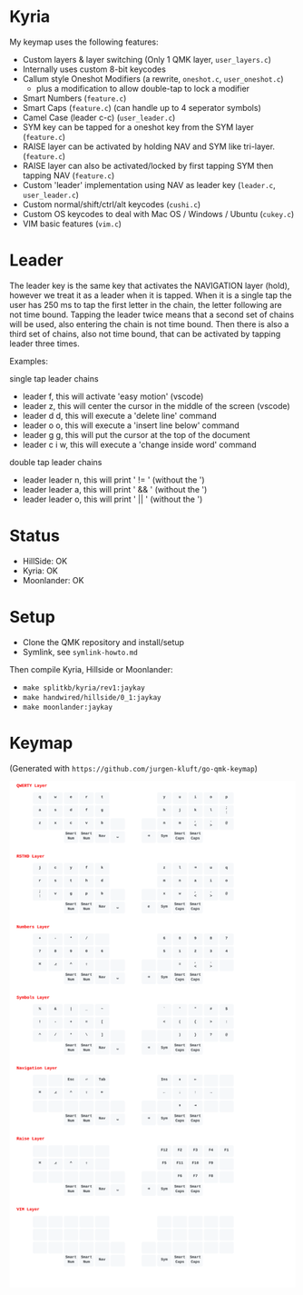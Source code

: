# Kyria

My keymap uses the following features:
- Custom layers & layer switching (Only 1 QMK layer, `user_layers.c`)
- Internally uses custom 8-bit keycodes
- Callum style Oneshot Modifiers (a rewrite, `oneshot.c`, `user_oneshot.c`)
  - plus a modification to allow double-tap to lock a modifier
- Smart Numbers (`feature.c`)
- Smart Caps (`feature.c`) (can handle up to 4 seperator symbols)
- Camel Case (leader c-c) (`user_leader.c`)
- SYM key can be tapped for a oneshot key from the SYM layer (`feature.c`)
- RAISE layer can be activated by holding NAV and SYM like tri-layer. (`feature.c`)
- RAISE layer can also be activated/locked by first tapping SYM then tapping NAV (`feature.c`)
- Custom 'leader' implementation using NAV as leader key (`leader.c`, `user_leader.c`)
- Custom normal/shift/ctrl/alt keycodes (`cushi.c`)
- Custom OS keycodes to deal with Mac OS / Windows / Ubuntu (`cukey.c`)
- VIM basic features (`vim.c`)

# Leader

The leader key is the same key that activates the NAVIGATION layer (hold), however we treat it as a leader when it is tapped.
When it is a single tap the user has 250 ms to tap the first letter in the chain, the letter following are not time bound.
Tapping the leader twice means that a second set of chains will be used, also entering the chain is not time bound. Then
there is also a third set of chains, also not time bound, that can be activated by tapping leader three times.

Examples:

single tap leader chains

- leader f, this will activate 'easy motion' (vscode)
- leader z, this will center the cursor in the middle of the screen (vscode)
- leader d d, this will execute a 'delete line' command
- leader o o, this will execute a 'insert line below' command
- leader g g, this will put the cursor at the top of the document
- leader c i w, this will execute a 'change inside word' command


double tap leader chains

- leader leader n, this will print ' != ' (without the ')
- leader leader a, this will print ' && ' (without the ')
- leader leader o, this will print ' || ' (without the ')

# Status

- HillSide: OK
- Kyria: OK
- Moonlander: OK

# Setup

- Clone the QMK repository and install/setup
- Symlink, see `symlink-howto.md`

Then compile Kyria, Hillside or Moonlander:

- `make splitkb/kyria/rev1:jaykay`
- `make handwired/hillside/0_1:jaykay`
- `make moonlander:jaykay`

# Keymap

(Generated with `https://github.com/jurgen-kluft/go-qmk-keymap`)

![](keymap.svg)
